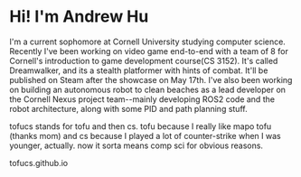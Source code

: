 # Hi! I'm Andrew Hu

I'm a current sophomore at Cornell University studying computer science. Recently I've been working on video game end-to-end with a team of 8 for Cornell's introduction to game development course(CS 3152). It's called Dreamwalker, and its a stealth platformer with hints of combat. It'll be published on Steam after the showcase on May 17th. I've also been working on building an autonomous robot to clean beaches as a lead developer on the Cornell Nexus project team--mainly developing ROS2 code and the robot architecture, along with some PID and path planning stuff.

tofucs stands for tofu and then cs. tofu because I really like mapo tofu (thanks mom) and cs because I played a lot of counter-strike when I was younger, actually. now it sorta means comp sci for obvious reasons.

tofucs.github.io
